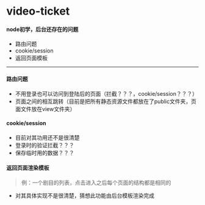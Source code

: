 # video-ticket
#### node初学，后台还存在的问题
* 路由问题
* cookie/session
* 返回页面模板
-----
#### 路由问题
* 不用登录也可以访问到登陆后的页面（拦截？？？，cookie/session？？？）
* 页面之间的相互跳转（目前是把所有静态资源文件都放在了public文件夹，页面文件放在view文件夹）
#### cookie/session
* 目前对其功用还不是很清楚
* 登录时的验证拦截？？？
* 保存临时用的数据？？？
#### 返回页面渲染模板
>例：一个剧目的列表，点击进入之后每个页面的结构都是相同的
* 对其具体实现不是很清楚，猜想此功能由后台模板渲染完成
